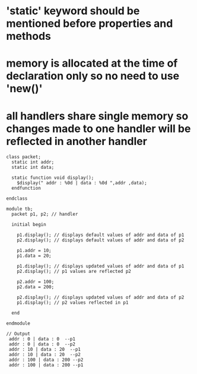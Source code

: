 # 'static' keyword should be mentioned before properties and methods
# memory is allocated at the time of declaration only so no need to use 'new()'
# all handlers share single memory so changes made to one handler will be reflected in another handler

```
class packet;
  static int addr;
  static int data;
  
  static function void display();
    $display(" addr : %0d | data : %0d ",addr ,data);
  endfunction
  
endclass

module tb;
  packet p1, p2; // handler
  
  initial begin
    
    p1.display(); // displays default values of addr and data of p1
    p2.display(); // displays default values of addr and data of p2
    
    p1.addr = 10;
    p1.data = 20;
    
    p1.display(); // displays updated values of addr and data of p1
    p2.display(); // p1 values are reflected p2
    
    p2.addr = 100;
    p2.data = 200;
    
    p2.display(); // displays updated values of addr and data of p2
    p1.display(); // p2 values reflected in p1
    
  end
  
endmodule

// Output
 addr : 0 | data : 0  --p1
 addr : 0 | data : 0  --p2
 addr : 10 | data : 20  --p1
 addr : 10 | data : 20  --p2
 addr : 100 | data : 200 --p2
 addr : 100 | data : 200 --p1
```
